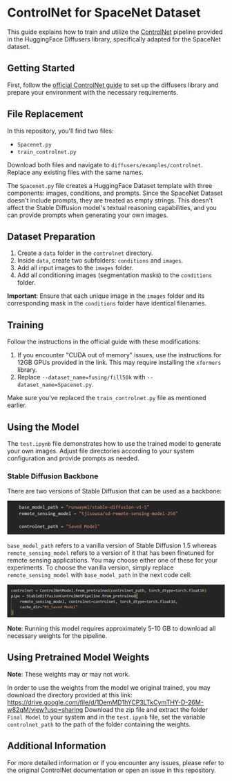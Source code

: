 # ControlNet for SpaceNet Dataset

This guide explains how to train and utilize the [ControlNet](https://huggingface.co/docs/diffusers/en/using-diffusers/controlnet) pipeline provided in the HuggingFace Diffusers library, specifically adapted for the SpaceNet dataset.

## Getting Started

First, follow the [official ControlNet guide](https://github.com/huggingface/diffusers/blob/main/examples/controlnet/README.md) to set up the diffusers library and prepare your environment with the necessary requirements.

## File Replacement

In this repository, you'll find two files:
- `Spacenet.py`
- `train_controlnet.py`

Download both files and navigate to `diffusers/examples/controlnet`. Replace any existing files with the same names.

The `Spacenet.py` file creates a HuggingFace Dataset template with three components: images, conditions, and prompts. Since the SpaceNet Dataset doesn't include prompts, they are treated as empty strings. This doesn't affect the Stable Diffusion model's textual reasoning capabilities, and you can provide prompts when generating your own images.

## Dataset Preparation

1. Create a `data` folder in the `controlnet` directory.
2. Inside `data`, create two subfolders: `conditions` and `images`.
3. Add all input images to the `images` folder.
4. Add all conditioning images (segmentation masks) to the `conditions` folder.

**Important**: Ensure that each unique image in the `images` folder and its corresponding mask in the `conditions` folder have identical filenames.

## Training

Follow the instructions in the official guide with these modifications:

1. If you encounter "CUDA out of memory" issues, use the instructions for 12GB GPUs provided in the link. This may require installing the `xformers` library.
2. Replace `--dataset_name=fusing/fill50k` with `--dataset_name=Spacenet.py`.

Make sure you've replaced the `train_controlnet.py` file as mentioned earlier.

## Using the Model

The `test.ipynb` file demonstrates how to use the trained model to generate your own images. Adjust file directories according to your system configuration and provide prompts as needed.

### Stable Diffusion Backbone

There are two versions of Stable Diffusion that can be used as a backbone:

![Stable Diffusion Versions](images/readme1.jpg)

`base_model_path` refers to a vanilla version of Stable Diffusion 1.5 whereas `remote_sensing_model` refers to a version of it that has been finetuned for remote sensing applications. You may choose either one of these for your experiments. To choose the vanilla version, simply replace `remote_sensing_model` with `base_model_path` in the next code cell:

![Code Cell Example](images/readme2.jpg)

**Note**: Running this model requires approximately 5-10 GB to download all necessary weights for the pipeline.

## Using Pretrained Model Weights
**Note**: These weights may or may not work.

In order to use the weights from the model we original trained, you may download the directory provided at this link: https://drive.google.com/file/d/1DemMD1hYCP3LTkCymTHY-D-26M-w82qM/view?usp=sharing
Download the zip file and extract the folder `Final Model` to your system and in the `test.ipynb` file, set the variable `controlnet_path` to the path of the folder containing the weights.  

## Additional Information

For more detailed information or if you encounter any issues, please refer to the original ControlNet documentation or open an issue in this repository.
